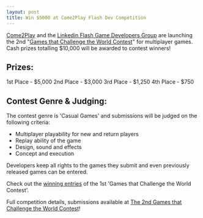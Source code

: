 ```yaml
---
layout: post
title: Win $5000 at Come2Play Flash Dev Competition
---
```


<a href="http://www.come2play.com/">Come2Play</a> and the <a href="http://www.linkedin.com/groups?gid=121017">Linkedin Flash Game Developers Group</a> are launching the 2nd "<a href="http://www.come2play.com/dev_inner.asp?f=1&newsid=727">Games that Challenge the World Contest</a>" for multiplayer games. Cash prizes totalling $10,000 will be awarded to contest winners!

## Prizes:

1st Place - $5,000
2nd Place - $3,000
3rd Place - $1,250
4th Place - $750

## Contest Genre & Judging:

The contest genre is 'Casual Games' and submissions will be judged on the following criteria:

* Multiplayer playability for new and return players
* Replay ability of the game
* Design, sound and effects
* Concept and execution

Developers keep all rights to the games they submit and even previously released games can be entered. 

Check out the <a href="http://www.come2play.com/dev_inner.asp?f=1&newsid=337">winning entries</a> of the 1st 'Games that Challenge the World Contest'.

Full competition details, submissions available at <a href="http://www.come2play.com/dev_inner.asp?f=1&newsid=727">The 2nd Games that Challenge the World Contest</a>!